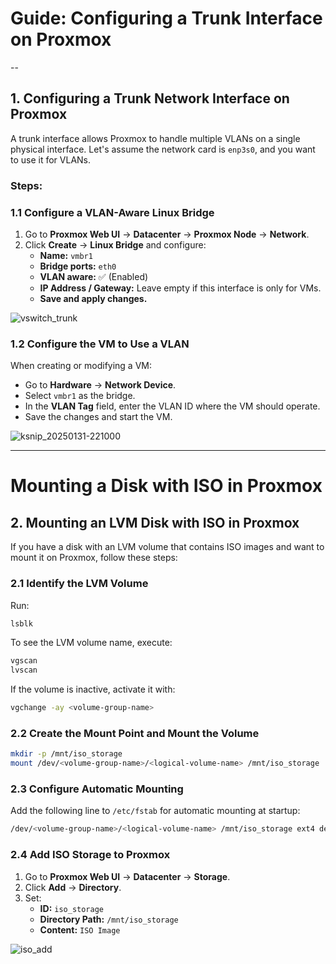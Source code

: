 # Guide: Configuring a Trunk Interface on Proxmox 

--

## **1. Configuring a Trunk Network Interface on Proxmox**

A trunk interface allows Proxmox to handle multiple VLANs on a single physical interface. Let's assume the network card is `enp3s0`, and you want to use it for VLANs.

### **Steps:**

### **1.1 Configure a VLAN-Aware Linux Bridge**
1. Go to **Proxmox Web UI** → **Datacenter** → **Proxmox Node** → **Network**.
2. Click **Create** → **Linux Bridge** and configure:
   - **Name:** `vmbr1`
   - **Bridge ports:** `eth0`
   - **VLAN aware:** ✅ (Enabled)
   - **IP Address / Gateway:** Leave empty if this interface is only for VMs.
   - **Save and apply changes.**

![vswitch_trunk](https://github.com/user-attachments/assets/e965aa58-a2a2-4959-8e92-db576cd6cdad)
  


### **1.2 Configure the VM to Use a VLAN**
When creating or modifying a VM:
- Go to **Hardware** → **Network Device**.
- Select `vmbr1` as the bridge.
- In the **VLAN Tag** field, enter the VLAN ID where the VM should operate.
- Save the changes and start the VM.

![ksnip_20250131-221000](https://github.com/user-attachments/assets/afdc5711-223c-4b70-ab24-7debdf61d719)

---

# Mounting a Disk with ISO in Proxmox

## **2. Mounting an LVM Disk with ISO in Proxmox**

If you have a disk with an LVM volume that contains ISO images and want to mount it on Proxmox, follow these steps:

### **2.1 Identify the LVM Volume**
Run:
```bash
lsblk
```
To see the LVM volume name, execute:
```bash
vgscan
lvscan
```
If the volume is inactive, activate it with:
```bash
vgchange -ay <volume-group-name>
```

### **2.2 Create the Mount Point and Mount the Volume**
```bash
mkdir -p /mnt/iso_storage
mount /dev/<volume-group-name>/<logical-volume-name> /mnt/iso_storage
```

### **2.3 Configure Automatic Mounting**
Add the following line to `/etc/fstab` for automatic mounting at startup:
```bash
/dev/<volume-group-name>/<logical-volume-name> /mnt/iso_storage ext4 defaults 0 2
```

### **2.4 Add ISO Storage to Proxmox**
1. Go to **Proxmox Web UI** → **Datacenter** → **Storage**.
2. Click **Add** → **Directory**.
3. Set:
   - **ID:** `iso_storage`
   - **Directory Path:** `/mnt/iso_storage`
   - **Content:** `ISO Image`
  
![iso_add](https://github.com/user-attachments/assets/693f2b7d-e804-482c-bb63-ba1de835f2fc)

